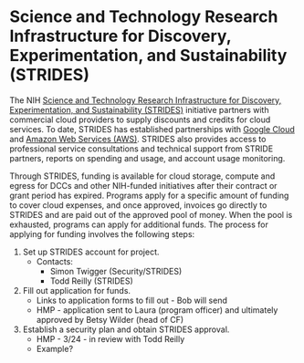 # Science and Technology Research Infrastructure for Discovery, Experimentation, and Sustainability (STRIDES)

The NIH [Science and Technology Research Infrastructure for Discovery, Experimentation, and Sustainability (STRIDES)](https://datascience.nih.gov/strides) initiative partners with commercial cloud providers to supply discounts and credits for cloud services. To date, STRIDES has established partnerships with [Google Cloud](https://www.nih.gov/news-events/news-releases/nih-makes-strides-accelerate-discoveries-cloud) and [Amazon Web Services (AWS)](https://www.nih.gov/news-events/news-releases/amazon-web-services-joins-nihs-strides-initiative-harness-latest-cloud-technologies-biomedical-researchers). STRIDES also provides access to professional service consultations and technical support from STRIDE partners, reports on spending and usage, and account usage monitoring.

Through STRIDES, funding is available for cloud storage, compute and egress for DCCs and other NIH-funded initiatives after their contract or grant period has expired. Programs apply for a specific amount of funding to cover cloud expenses, and once approved, invoices go directly to STRIDES and are paid out of the approved pool of money. When the pool is exhausted, programs can apply for additional funds. The process for applying for funding involves the following steps:

1. Set up STRIDES account for project.
    - Contacts:
        - Simon Twigger (Security/STRIDES)
        - Todd Reilly (STRIDES)
2. Fill out application for funds.
    - Links to application forms to fill out - Bob will send
    - HMP - application sent to Laura (program officer) and ultimately approved by Betsy Wilder (head of CF)
3. Establish a security plan and obtain STRIDES approval.
    - HMP - 3/24 - in review with Todd Reilly
    - Example?
